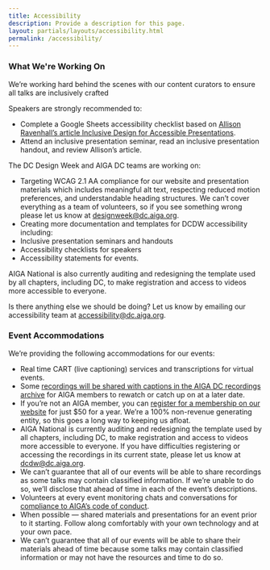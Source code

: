 ```yaml
---
title: Accessibility
description: Provide a description for this page.
layout: partials/layouts/accessibility.html
permalink: /accessibility/
---
```


### What We're Working On

We’re working hard behind the scenes with our content curators to ensure all talks are inclusively crafted

Speakers are strongly recommended to:

- Complete a Google Sheets accessibility checklist based on [Allison Ravenhall’s article Inclusive Design for Accessible Presentations](https://www.smashingmagazine.com/2018/11/inclusive-design-accessible-presentations/).
- Attend an inclusive presentation seminar, read an inclusive presentation handout, and review Allison’s article.

The DC Design Week and AIGA DC teams are working on:

- Targeting WCAG 2.1 AA compliance for our website and presentation materials which includes meaningful alt text, respecting reduced motion preferences, and understandable heading structures. We can’t cover everything as a team of volunteers, so if you see something wrong please let us know at [designweek@dc.aiga.org](mailto:designweek@dc.aiga.org).
- Creating more documentation and templates for DCDW accessibility including:
- Inclusive presentation seminars and handouts
- Accessibility checklists for speakers
- Accessibility statements for events.

AIGA National is also currently auditing and redesigning the template used by all chapters, including DC, to make registration and access to videos more accessible to everyone.

Is there anything else we should be doing? Let us know by emailing our accessibility team at [accessibility@dc.aiga.org](mailto:accessibility@dc.aiga.org).

### Event Accommodations

We’re providing the following accommodations for our events:

- Real time CART (live captioning) services and transcriptions for virtual events.
- Some [recordings will be shared with captions in the AIGA DC recordings archive](https://dc.aiga.org/introducing-the-aiga-dc-event-recordings-archive/) for AIGA members to rewatch or catch up on at a later date.
- If you’re not an AIGA member, you can [register for a membership on our website](https://dc.aiga.org/membership/membership-rates/) for just $50 for a year. We’re a 100% non-revenue generating entity, so this goes
a long way to keeping us afloat.
- AIGA National is currently auditing and redesigning the template used by all chapters, including DC, to make registration and access to videos more accessible to everyone. If you have difficulties registering or accessing the recordings in its current state, please let us know at dcdw@dc.aiga.org.
- We can’t guarantee that all of our events will be able to share recordings as some talks may contain classified information. If we’re unable to do so, we’ll disclose that ahead of time in each of the event’s descriptions.
- Volunteers at every event monitoring chats and conversations for [compliance to AIGA’s code of conduct](https://dc.aiga.org/events/code-of-conduct/).
- When possible — shared materials and presentations for an event prior to it starting. Follow along comfortably with your own technology and at your own pace.
- We can’t guarantee that all of our events will be able to share their materials ahead
of time because some talks may contain classified information or may not have the
resources and time to do so.
